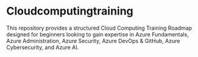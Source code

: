 # Cloudcomputingtraining
This repository provides a structured Cloud Computing Training Roadmap designed for beginners looking to gain expertise in Azure Fundamentals, Azure Administration, Azure Security, Azure DevOps &amp; GitHub, Azure Cybersecurity, and Azure AI. 
